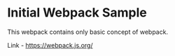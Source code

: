# Initial Webpack Sample
This webpack contains only basic concept of webpack.

Link - https://webpack.js.org/